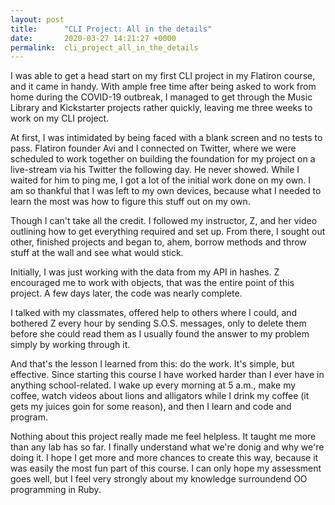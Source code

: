 ```yaml
---
layout: post
title:      "CLI Project: All in the details"
date:       2020-03-27 14:21:27 +0000
permalink:  cli_project_all_in_the_details
---
```



I was able to get a head start on my first CLI project in my Flatiron course, and it came in handy. With ample free time after being asked to work from home during the COVID-19 outbreak, I managed to get through the Music Library and Kickstarter projects rather quickly, leaving me three weeks to work on my CLI project.

At first, I was intimidated by being faced with a blank screen and no tests to pass. Flatiron founder Avi and I connected on Twitter, where we were scheduled to work together on building the foundation for my project on a live-stream via his Twitter the following day. He never showed. While I waited for him to ping me, I got a lot of the initial work done on my own. I am so thankful that I was left to my own devices, because what I needed to learn the most was how to figure this stuff out on my own.

Though I can't take all the credit. I followed my instructor, Z, and her video outlining how to get everything required and set up. From there, I sought out other, finished projects and began to, ahem, borrow methods and throw stuff at the wall and see what would stick.

Initially, I was just working with the data from my API in hashes. Z encouraged me to work with objects, that was the entire point of this project. A few days later, the code was nearly complete.

I talked with my classmates, offered help to others where I could, and bothered Z every hour by sending S.O.S. messages, only to delete them before she could read them as I usually found the answer to my problem simply by working through it.

And that's the lesson I learned from this: do the work. It's simple, but effective. Since starting this course I have worked harder than I ever have in anything school-related. I wake up every morning at 5 a.m., make my coffee, watch videos about lions and alligators while I drink my coffee (it gets my juices goin for some reason), and then I learn and code and program.

Nothing about this project really made me feel helpless. It taught me more than any lab has so far. I finally understand what we're donig and why we're doing it. I hope I get more and more chances to create this way, because it was easily the most fun part of this course. I can only hope my assessment goes well, but I feel very strongly about my knowledge surroundend OO programming in Ruby.
